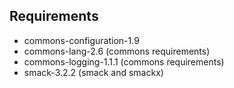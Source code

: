 ## Requirements

- commons-configuration-1.9
- commons-lang-2.6 (commons requirements)
- commons-logging-1.1.1 (commons requirements)
- smack-3.2.2 (smack and smackx)
